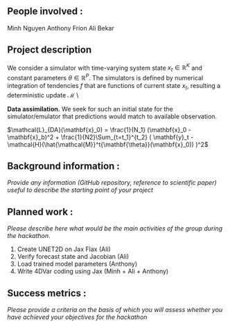 ## People involved : 
Minh Nguyen
Anthony Frion
Ali Bekar

## Project description 
We consider a simulator with time-varying system state $x_t \in \mathbb{R}^K$ and constant parameters $\theta \in \mathbb{R}^P$. The simulators is defined by numerical integration of tendencies $f$ that are functions of current state $x_t$, resulting a deterministic update $\mathcal{M}$ \\

$\textbf{Data assimilation.}$ We seek for such an initial state for the simulator/emulator that predictions would match to available observation.

$\mathcal{L}_{DA}(\mathbf{x}_0) = \frac{1}{N_1} (\mathbf{x}_0 - \mathbf{x}_b)^2 + \frac{1}{N2}\Sum_{t=t_1}^{t_2} ( \mathbf{y}_t - \mathcal{H}(\hat{\mathcal{M}}^t{\mathbf{\theta}}(\mathbf{x}_0)) )^2$

## Background information : 
*Provide any information (GitHub repository, reference to scientific paper) useful to describe the starting point of your project*  

## Planned work : 
*Please describe here what would be the main activities of the group during the hackathon*.
1. Create UNET2D on Jax Flax (Ali)
2. Verify forecast state and Jacobian (Ali)
3. Load trained model parameters (Anthony)
3. Write 4DVar coding using Jax (Minh + Ali + Anthony)

## Success metrics : 
*Please provide a criteria on the basis of which you will assess whether you have achieved your objectives for the hackathon*

